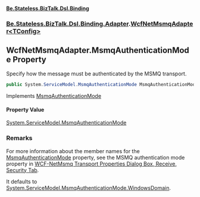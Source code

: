 #### [Be.Stateless.BizTalk.Dsl.Binding](README.md 'README')
### [Be.Stateless.BizTalk.Dsl.Binding.Adapter](Be.Stateless.BizTalk.Dsl.Binding.Adapter.md 'Be.Stateless.BizTalk.Dsl.Binding.Adapter').[WcfNetMsmqAdapter&lt;TConfig&gt;](WcfNetMsmqAdapter_TConfig_.md 'Be.Stateless.BizTalk.Dsl.Binding.Adapter.WcfNetMsmqAdapter<TConfig>')

## WcfNetMsmqAdapter<TConfig>.MsmqAuthenticationMode Property

Specify how the message must be authenticated by the MSMQ transport.

```csharp
public System.ServiceModel.MsmqAuthenticationMode MsmqAuthenticationMode { get; set; }
```

Implements [MsmqAuthenticationMode](https://docs.microsoft.com/en-us/dotnet/api/Microsoft.BizTalk.Adapter.Wcf.Config.IAdapterConfigNetMsmqSecurity.MsmqAuthenticationMode 'Microsoft.BizTalk.Adapter.Wcf.Config.IAdapterConfigNetMsmqSecurity.MsmqAuthenticationMode')

#### Property Value
[System.ServiceModel.MsmqAuthenticationMode](https://docs.microsoft.com/en-us/dotnet/api/System.ServiceModel.MsmqAuthenticationMode 'System.ServiceModel.MsmqAuthenticationMode')

### Remarks

For more information about the member names for the [MsmqAuthenticationMode](WcfNetMsmqAdapter_TConfig_.MsmqAuthenticationMode.md 'Be.Stateless.BizTalk.Dsl.Binding.Adapter.WcfNetMsmqAdapter<TConfig>.MsmqAuthenticationMode') property, see the MSMQ
authentication mode property in [WCF-NetMsmq
            Transport Properties Dialog Box, Receive, Security Tab](https://docs.microsoft.com/en-us/biztalk/core/technical-reference/wcf-netmsmq-transport-properties-dialog-box-receive-security-tab 'https://docs.microsoft.com/en-us/biztalk/core/technical-reference/wcf-netmsmq-transport-properties-dialog-box-receive-security-tab').

It defaults to [System.ServiceModel.MsmqAuthenticationMode.WindowsDomain](https://docs.microsoft.com/en-us/dotnet/api/System.ServiceModel.MsmqAuthenticationMode.WindowsDomain 'System.ServiceModel.MsmqAuthenticationMode.WindowsDomain').